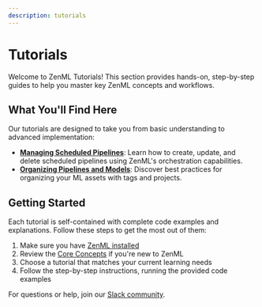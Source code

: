```yaml
---
description: tutorials
---
```


# Tutorials

Welcome to ZenML Tutorials! This section provides hands-on, step-by-step guides to help you master key ZenML concepts and workflows.

## What You'll Find Here

Our tutorials are designed to take you from basic understanding to advanced implementation:

- **[Managing Scheduled Pipelines](managing-scheduled-pipelines.md)**: Learn how to create, update, and delete scheduled pipelines using ZenML's orchestration capabilities.
- **[Organizing Pipelines and Models](organizing-pipelines-and-models.md)**: Discover best practices for organizing your ML assets with tags and projects.

## Getting Started

Each tutorial is self-contained with complete code examples and explanations. Follow these steps to get the most out of them:

1. Make sure you have [ZenML installed](https://docs.zenml.io/getting-started/installation)
2. Review the [Core Concepts](https://docs.zenml.io/getting-started/core-concepts) if you're new to ZenML
3. Choose a tutorial that matches your current learning needs
4. Follow the step-by-step instructions, running the provided code examples

For questions or help, join our [Slack community](https://zenml.io/slack).

